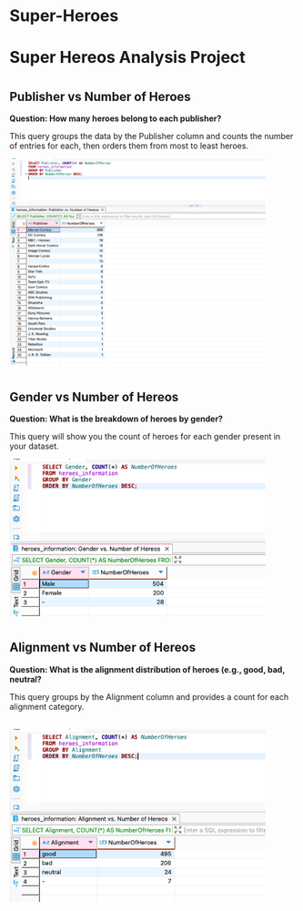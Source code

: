 # Super-Heroes


<h1>Super Hereos Analysis Project</h1>
<h1></h1>


<h2>Publisher vs Number of Heroes</h2>

<b>Question: How many heroes belong to each publisher?</b>

This query groups the data by the Publisher column and counts the number of entries for each, then orders them from most to least heroes.
<br>

<img src="https://github.com/LashawnFofung/Super-Heroes-Analysis-Project/blob/main/Images/Publisher%20vs%20Number%20of%20Hereos.png" width="450" alt=“Publisher”>
  


<h1></h1>

<h2>Gender vs Number of Hereos</h2>

<b>Question: What is the breakdown of heroes by gender?</b>

This query will show you the count of heroes for each gender present in your dataset.
<br>

<img src="https://github.com/LashawnFofung/Super-Heroes-Analysis-Project/blob/main/Images/Gender%20vs%20Number%20Of%20Hereos.png" width="450" alt=“Gender”>

<h1></h1>

<h2>Alignment vs Number of Hereos</h2>

<b>Question: What is the alignment distribution of heroes (e.g., good, bad, neutral?</b>

This query groups by the Alignment column and provides a count for each alignment category.

<br>

<img src="https://github.com/LashawnFofung/Super-Heroes-Analysis-Project/blob/main/Images/Alignment%20vs%20Number%20of%20Hereos.png" width="450" alt="Alignment">

